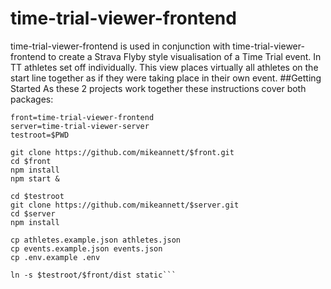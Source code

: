 # time-trial-viewer-frontend
time-trial-viewer-frontend is used in conjunction with time-trial-viewer-frontend to create a Strava Flyby style visualisation of a Time Trial event. In TT athletes set off individually. This view places virtually all athletes on the start line together as if they were taking place in their own event.
##Getting Started
As these 2 projects work together these instructions cover both packages:

```
front=time-trial-viewer-frontend
server=time-trial-viewer-server
testroot=$PWD

git clone https://github.com/mikeannett/$front.git
cd $front
npm install
npm start &

cd $testroot
git clone https://github.com/mikeannett/$server.git
cd $server
npm install

cp athletes.example.json athletes.json
cp events.example.json events.json
cp .env.example .env

ln -s $testroot/$front/dist static```
